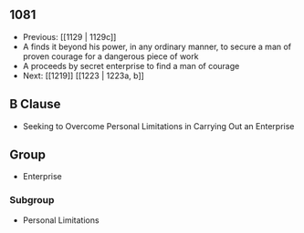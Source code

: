 ## 1081
- Previous: [[1129 | 1129c]] 
- A finds it beyond his power, in any ordinary manner, to secure a man of proven courage for a dangerous piece of work
- A proceeds by secret enterprise to find a man of courage
- Next: [[1219]] [[1223 | 1223a, b]] 

## B Clause
- Seeking to Overcome Personal Limitations in Carrying Out an Enterprise

## Group
- Enterprise

### Subgroup
- Personal Limitations

